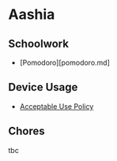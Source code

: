 # Aashia

## Schoolwork

* [Pomodoro][pomodoro.md]

## Device Usage

* [Acceptable Use Policy](AUP.md)

## Chores

tbc

